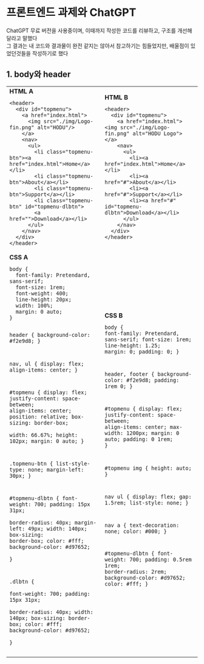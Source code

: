 프론트엔드 과제와 ChatGPT
======================
ChatGPT 무료 버전을 사용중이며, 이때까지 작성한 코드를 리뷰하고, 구조를 개선해 달라고 말했다</br>
그 결과는 내 코드와 결과물이 완전 같지는 않아서 참고하기는 힘들었지만, 배울점이 있었던것들을 작성하기로 했다

## 1. body와 header

<table>
  <tr>
    <td>
      <strong>HTML A</strong>
      <pre><code>&lt;header&gt;
  &lt;div id="topmenu"&gt;        
    &lt;a href="index.html"&gt;
      &lt;img src="./img/Logo-fin.png" alt="HODU"/&gt;
    &lt;/a&gt;
    &lt;nav&gt;
      &lt;ul&gt;
        &lt;li class="topmenu-btn"&gt;&lt;a href="index.html"&gt;Home&lt;/a&gt;&lt;/li&gt;
        &lt;li class="topmenu-btn"&gt;About&lt;/a&gt;&lt;/li&gt;
        &lt;li class="topmenu-btn"&gt;Support&lt;/a&gt;&lt;/li&gt;
        &lt;li class="topmenu-btn" id="topmenu-dlbtn"&gt;
        &lt;a href=""&gt;Download&lt;/a&gt;&lt;/li&gt;
      &lt;/ul&gt;
    &lt;/nav&gt;
  &lt;/div&gt;
&lt;/header&gt;</code></pre>
    </td>
    <td>
      <strong>HTML B</strong>
      <pre><code>&lt;header&gt;
  &lt;div id="topmenu"&gt;
    &lt;a href="index.html"&gt;&lt;img src="./img/Logo-fin.png" alt="HODU Logo"&gt;&lt;/a&gt;
    &lt;nav&gt;
      &lt;ul&gt;
        &lt;li&gt;&lt;a href="index.html"&gt;Home&lt;/a&gt;&lt;/li&gt;
        &lt;li&gt;&lt;a href="#"&gt;About&lt;/a&gt;&lt;/li&gt;
        &lt;li&gt;&lt;a href="#"&gt;Support&lt;/a&gt;&lt;/li&gt;
        &lt;li&gt;&lt;a href="#" id="topmenu-dlbtn"&gt;Download&lt;/a&gt;&lt;/li&gt;
      &lt;/ul&gt;
    &lt;/nav&gt;
  &lt;/div&gt;
&lt;/header&gt;</code></pre>
    </td>
  </tr>
  <tr>
    <td>
      <strong>CSS A</strong>
      <pre><code>body {  
  font-family: Pretendard, sans-serif;
  font-size: 1rem;
  font-weight: 400;
  line-height: 20px;
  width: 100%;
  margin: 0 auto;  
}

header {
  background-color: #f2e9d8;
}

nav,
ul {
  display: flex;
  align-items: center;
}

#topmenu {
  display: flex;
  justify-content: space-between;
  align-items: center;
  position: relative;
  box-sizing: border-box;  
  width: 66.67%;
  height: 102px;
  margin: 0 auto;
}

.topmenu-btn {
  list-style-type: none;
  margin-left: 30px;
}

#topmenu-dlbtn {
  font-weight: 700;
  padding: 15px 31px;  
  border-radius: 40px;
  margin-left: 49px;
  width: 140px;
  box-sizing: border-box; 
  color: #fff;
  background-color: #d97652;   
}

.dlbtn {  
  font-weight: 700;
  padding: 15px 31px;  
  border-radius: 40px; 
  width: 140px;
  box-sizing: border-box; 
  color: #fff;
  background-color: #d97652;  
}
</code></pre>
    </td>
    <td>
      <strong>CSS B</strong>
      <pre><code>body {
  font-family: Pretendard, sans-serif;
  font-size: 1rem;
  line-height: 1.25;
  margin: 0;
  padding: 0;
}

header, footer {
  background-color: #f2e9d8;
  padding: 1rem 0;
}

#topmenu {
  display: flex;
  justify-content: space-between;
  align-items: center;
  max-width: 1200px;
  margin: 0 auto;
  padding: 0 1rem;
}

#topmenu img {
  height: auto;
}

nav ul {
  display: flex;
  gap: 1.5rem;
  list-style: none;
}

nav a {
  text-decoration: none;
  color: #000;
}

#topmenu-dlbtn {
  font-weight: 700;
  padding: 0.5rem 1rem;
  border-radius: 2rem;
  background-color: #d97652;
  color: #fff;
}
</code></pre>
    </td>
  </tr>
</table>



